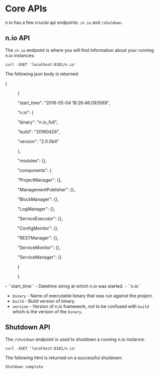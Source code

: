 # Core APIs #

n.io has a few crucial api endpoints: ``/n.io`` and ``/shutdown``.

## n.io API ##

The ``/n.io`` endpoint is where you will find information about your running n.io instances:

    curl -XGET 'localhost:8181/n.io'

The following json body is returned:

<dl>
  <dt>    {</dt>
  <dd>
    <p>{</p>
    <p>"start_time": "2016-05-04 18:26:46.093569",</p>
    <p>"n.io": {</p>
    <p>"binary": "n.io_full",</p>
    <p>"build": "20160426",</p>
    <p>"version": "2.0.0b4"</p>
    <p>},</p>
    <p>"modules": {},</p>
    <p>"components": {</p>
    <p>"ProjectManager": {},</p>
    <p>"ManagementPublisher": {},</p>
    <p>"BlockManager": {},</p>
    <p>"LogManager": {},</p>
    <p>"ServiceExecutor": {},</p>
    <p>"ConfigMonitor": {},</p>
    <p>"RESTManager": {},</p>
    <p>"ServiceMonitor": {},</p>
    <p>"ServiceManager": {}</p>
    <p>}</p>
    <p>}</p>
  </dd>
</dl>
- ``start_time`` - Datetime string at which n.io was started.
- ``n.io``
  
  - ``binary`` - Name of executable binary that was run against the project.
  - ``build`` - Build version of binary.
  - ``version`` - Version of n.io framework, not to be confused with ``build`` which is the version of the ``binary``.
    


## Shutdown API ##

The ``/shutdown`` endpoint is used to shutdown a running n.io instance.

    curl -XGET 'localhost:8181/n.io'

The following html is returned on a successful shutdown:

    Shutdown complete
